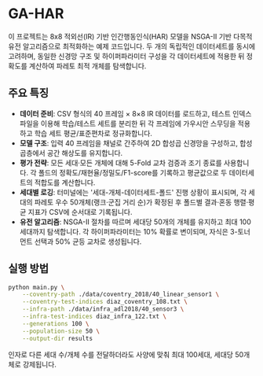 # GA-HAR

이 프로젝트는 8x8 적외선(IR) 기반 인간행동인식(HAR) 모델을 NSGA-II 기반 다목적 유전 알고리즘으로 최적화하는 예제 코드입니다. 두 개의 독립적인 데이터세트를 동시에 고려하며, 동일한 신경망 구조 및 하이퍼파라미터 구성을 각 데이터세트에 적용한 뒤 정확도를 계산하여 파레토 최적 개체를 탐색합니다.

## 주요 특징

- **데이터 준비**: CSV 형식의 40 프레임 × 8×8 IR 데이터를 로드하고, 테스트 인덱스 파일을 이용해 학습/테스트 세트를 분리한 뒤 각 프레임에 가우시안 스무딩을 적용하고 학습 세트 평균/표준편차로 정규화합니다.
- **모델 구조**: 입력 40 프레임을 채널로 간주하여 2D 합성곱 신경망을 구성하고, 합성곱층에서 공간 해상도를 유지합니다.
- **평가 전략**: 모든 세대·모든 개체에 대해 5-Fold 교차 검증과 조기 종료를 사용합니다. 각 폴드의 정확도/재현율/정밀도/F1-score를 기록하고 평균값으로 두 데이터세트의 적합도를 계산합니다.
- **세대별 로깅**: 터미널에는 '세대-개체-데이터세트-폴드' 진행 상황이 표시되며, 각 세대의 파레토 우수 50개체(랭크·군집 거리 순)가 확정된 후 폴드별 결과·혼동 행렬·평균 지표가 CSV에 순서대로 기록됩니다.
- **유전 알고리즘**: NSGA-II 절차를 따르며 세대당 50개의 개체를 유지하고 최대 100세대까지 탐색합니다. 각 하이퍼파라미터는 10% 확률로 변이되며, 자식은 3-토너먼트 선택과 50% 균등 교차로 생성됩니다.

## 실행 방법

```bash
python main.py \
    --coventry-path ./data/coventry_2018/40_linear_sensor1 \
    --coventry-test-indices diaz_coventry_108.txt \
    --infra-path ./data/infra_adl2018/40_sensor3 \
    --infra-test-indices diaz_infra_122.txt \
    --generations 100 \
    --population-size 50 \
    --output-dir results
```

인자로 다른 세대 수/개체 수를 전달하더라도 사양에 맞춰 최대 100세대, 세대당 50개체로 강제됩니다.
